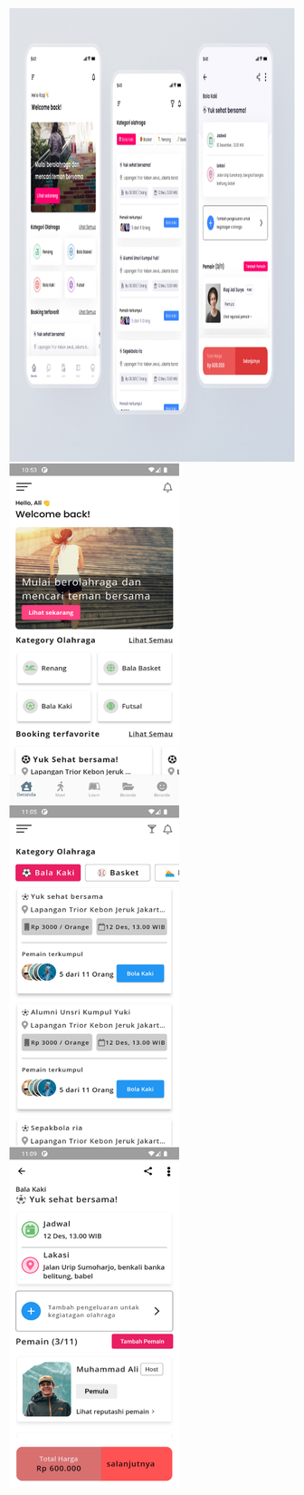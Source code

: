 <img src="https://github.com/mscsapan/PlayTo-App/blob/main/design/design.jpg" height=800 width=900></br>
<img src="https://github.com/mscsapan/PlayTo-App/blob/main/design/ss01.png?raw=true" height=600 width=300>
<img src="https://github.com/mscsapan/PlayTo-App/blob/main/design/ss02.png?raw=true" height=600 width=300>
<img src="https://github.com/mscsapan/PlayTo-App/blob/main/design/ss03.png?raw=true" height=600 width=300>

